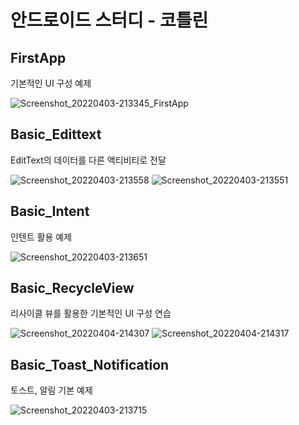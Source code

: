 # 안드로이드 스터디 - 코틀린

## FirstApp

기본적인 UI 구성 예제

![Screenshot_20220403-213345_FirstApp](https://user-images.githubusercontent.com/70462939/161428590-248c35d9-faa3-4515-b684-d0f3a60f4300.jpg)


## Basic_Edittext

EditText의 데이터를 다른 액티비티로 전달

![Screenshot_20220403-213558](https://user-images.githubusercontent.com/70462939/161428696-c33af0f8-606c-4817-8f79-07041d31422f.jpg)
![Screenshot_20220403-213551](https://user-images.githubusercontent.com/70462939/161428722-e3cbd83a-c0ad-4726-ad01-53405252ce98.jpg)


## Basic_Intent

인텐트 활용 예제

![Screenshot_20220403-213651](https://user-images.githubusercontent.com/70462939/161428741-b166d78c-f4c0-4012-87b3-ae3cd6b73e26.jpg)


## Basic_RecycleView

리사이클 뷰를 활용한 기본적인 UI 구성 연습

![Screenshot_20220404-214307](https://user-images.githubusercontent.com/70462939/161546425-29eac009-f7aa-4cf0-a9a4-0a1ce565a6c1.jpg)
![Screenshot_20220404-214317](https://user-images.githubusercontent.com/70462939/161546436-f241b6a4-647a-497b-8f85-35087cf45ea7.jpg)


## Basic_Toast_Notification

토스트, 알림 기본 예제

![Screenshot_20220403-213715](https://user-images.githubusercontent.com/70462939/161428807-5a35640b-74ac-4d75-9d29-2cde5ed5f641.jpg)
